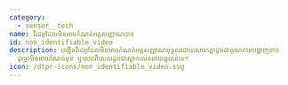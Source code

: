 ```yaml
---
category: 
  - sensor__tech
name: វីដេអូដែលមិនអាចកំណត់អត្តសញ្ញាណបាន
id: non_identifiable_video
description: បង្កើត​វីដេអូ​ដែល​មិន​អាច​កំណត់​អត្តសញ្ញាណ​បុគ្គល​ដោយ​សារ​កត្តា​ដូច​ជា​គុណភាព​បង្ហាញ​ទាប
  ដូច្នេះ​មិន​អាច​កំណត់​មុខ ឬ​លេខ​ពិសេស​ដូច​ជា​ស្លាក​លេខ​រថយន្ត​បាន​ទេ។
icon: /dtpr-icons/non_identifiable_video.svg
---
```


